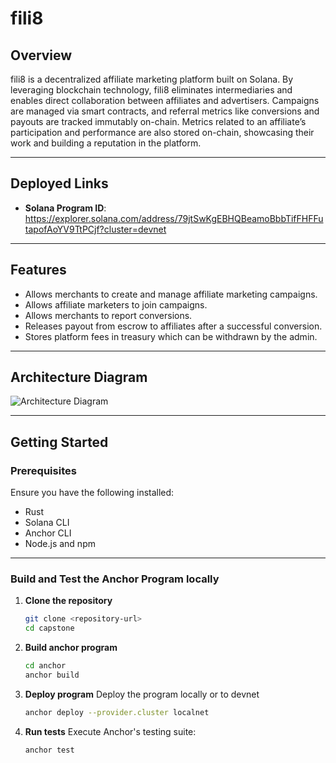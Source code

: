 # fili8

## Overview  
fili8 is a decentralized affiliate marketing platform built on Solana. By leveraging blockchain technology, fili8 eliminates intermediaries and enables direct collaboration between affiliates and advertisers. Campaigns are managed via smart contracts, and referral metrics like conversions and payouts are tracked immutably on-chain. Metrics related to an affiliate’s participation and performance are also stored on-chain, showcasing their work and building a reputation in the platform.

---

## Deployed Links  

- **Solana Program ID**: https://explorer.solana.com/address/79jtSwKgEBHQBeamoBbbTifFHFFutapofAoYV9TtPCjf?cluster=devnet

---

## Features  
- Allows merchants to create and manage affiliate marketing campaigns.
- Allows affiliate marketers to join campaigns.
- Allows merchants to report conversions.
- Releases payout from escrow to affiliates after a successful conversion.
- Stores platform fees in treasury which can be withdrawn by the admin.
---

## Architecture Diagram

![Architecture Diagram](https://raw.githubusercontent.com/bidhan-a/Q1_25_Builder_bidhan-a/refs/heads/main/capstone/documents/Architecture_Diagram.png)

---


## Getting Started  

### Prerequisites  
Ensure you have the following installed:  
- Rust
- Solana CLI
- Anchor CLI
- Node.js and npm

---

### Build and Test the Anchor Program locally

1. **Clone the repository**  
   ```bash
   git clone <repository-url>
   cd capstone
   ```
   
2. **Build anchor program**
    ```bash
    cd anchor
    anchor build
    ```

3. **Deploy program**
Deploy the program locally or to devnet
   ```bash
   anchor deploy --provider.cluster localnet
   ```

4. **Run tests**
Execute Anchor's testing suite:
    ```bash
    anchor test
    ```